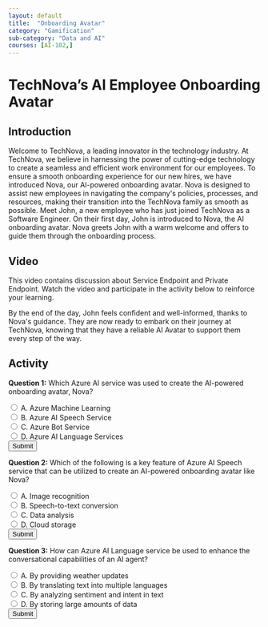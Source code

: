 ```yaml
---
layout: default
title:  "Onboarding Avatar"
category: "Gamification"
sub-category: "Data and AI"
courses: [AI-102,]
---
```


# TechNova’s AI Employee Onboarding Avatar

## Introduction

Welcome to TechNova, a leading innovator in the technology industry. At TechNova, we believe in harnessing the power of cutting-edge technology to create a seamless and efficient work environment for our employees. To ensure a smooth onboarding experience for our new hires, we have introduced Nova, our AI-powered onboarding avatar. Nova is designed to assist new employees in navigating the company's policies, processes, and resources, making their transition into the TechNova family as smooth as possible.
Meet John, a new employee who has just joined TechNova as a Software Engineer. On their first day, John is introduced to Nova, the AI onboarding avatar. Nova greets John with a warm welcome and offers to guide them through the onboarding process.

## Video
This video contains discussion about Service Endpoint and Private Endpoint. Watch the video and participate in the activity below to reinforce your learning.


By the end of the day, John feels confident and well-informed, thanks to Nova's guidance. They are now ready to embark on their journey at TechNova, knowing that they have a reliable AI Avatar to support them every step of the way.

## Activity

**Question 1:** Which Azure AI service was used to create the AI-powered onboarding avatar, Nova?
<form id="quizForm1">
  <input type="radio" id="q1a" name="q1" value="A">
  <label for="q1a">A. Azure Machine Learning</label><br>
  <input type="radio" id="q1b" name="q1" value="B">
  <label for="q1b">B. Azure AI Speech Service</label><br>
  <input type="radio" id="q1c" name="q1" value="C">
  <label for="q1c">C. Azure Bot Service</label><br>
  <input type="radio" id="q1d" name="q1" value="D">
  <label for="q1d">D. Azure AI Language Services</label><br>
  <button type="button" onclick="checkAnswer1()" class="styled-button">Submit</button>
</form>

<p id="result1"></p>


**Question 2:** Which of the following is a key feature of Azure AI Speech service that can be utilized to create an AI-powered onboarding avatar like Nova?
<form id="quizForm2">
  <input type="radio" id="q2a" name="q2" value="A">
  <label for="q2a">A. Image recognition</label><br>
  <input type="radio" id="q2b" name="q2" value="B">
  <label for="q2b">B. Speech-to-text conversion</label><br>
  <input type="radio" id="q2c" name="q2" value="C">
  <label for="q2c">C. Data analysis</label><br>
  <input type="radio" id="q2d" name="q2" value="D">
  <label for="q2d">D. Cloud storage</label><br>
  <button type="button" onclick="checkAnswer2()" class="styled-button">Submit</button>
</form>

<p id="result2"></p>


**Question 3:** How can Azure AI Language service be used to enhance the conversational capabilities of an AI agent?
<form id="quizForm3">
  <input type="radio" id="q3a" name="q3" value="A">
  <label for="q3a">A. By providing weather updates</label><br>
  <input type="radio" id="q3b" name="q3" value="B">
  <label for="q3b">B. By translating text into multiple languages</label><br>
  <input type="radio" id="q3c" name="q3" value="C">
  <label for="q3c">C. By analyzing sentiment and intent in text</label><br>
  <input type="radio" id="q3d" name="q3" value="D">
  <label for="q3d">D. By storing large amounts of data</label><br>
  <button type="button" onclick="checkAnswer3()" class="styled-button">Submit</button>
</form>

<p id="result3"></p>


<script>
  function checkAnswer1() {
    var radios = document.getElementsByName('q1');
    var correctAnswer = 'B';
    var result = document.getElementById('result1');
    var selected = false;

    for (var i = 0; i < radios.length; i++) {
      if (radios[i].checked) {
        selected = true;
        if (radios[i].value === correctAnswer) {
          result.textContent = 'Correct!';
          result.style.color = 'green';
        } else {
          result.textContent = 'Incorrect. Try again!';
          result.style.color = 'red';
        }
        break;
      }
    }

    if (!selected) {
      result.textContent = 'Please select an answer.';
      result.style.color = 'orange';
    }
  }

  function checkAnswer2() {
    var radios = document.getElementsByName('q2');
    var correctAnswer = 'B';
    var result = document.getElementById('result2');
    var selected = false;

    for (var i = 0; i < radios.length; i++) {
      if (radios[i].checked) {
        selected = true;
        if (radios[i].value === correctAnswer) {
          result.textContent = 'Correct!';
          result.style.color = 'green';
        } else {
          result.textContent = 'Incorrect. Try again!';
          result.style.color = 'red';
        }
        break;
      }
    }

    if (!selected) {
      result.textContent = 'Please select an answer.';
      result.style.color = 'orange';
    }
  }

  function checkAnswer3() {
    var radios = document.getElementsByName('q3');
    var correctAnswer = 'C';
    var result = document.getElementById('result3');
    var selected = false;

    for (var i = 0; i < radios.length; i++) {
      if (radios[i].checked) {
        selected = true;
        if (radios[i].value === correctAnswer) {
          result.textContent = 'Correct!';
          result.style.color = 'green';
        } else {
          result.textContent = 'Incorrect. Try again!';
          result.style.color = 'red';
        }
        break;
      }
    }

    if (!selected) {
      result.textContent = 'Please select an answer.';
      result.style.color = 'orange';
    }
  }

 
</script>

